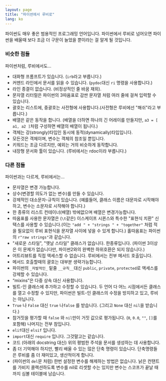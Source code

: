 ```yaml
---
layout: page
title: "파이썬에서 루비로"
lang: ko
---
```


파이썬도 매우 좋은 범용적인 프로그래밍 언어입니다. 파이썬에서 루비로
넘어오면 파이썬을 배울때 보다 조금 더 구문이 늘었을 뿐이라는 걸
알게 될 것입니다.

### 비슷한 점들

파이썬처럼, 루비에서도...

* 대화형 프롬프트가 있습니다. (`irb`라고 부릅니다.)
* 커맨드 라인에서 문서를 읽을 수 있습니다. (`pydoc`대신 `ri` 명령을
  사용합니다.)
* 라인 종결이 없습니다. (비정상적인 줄 바꿈 재외).
* 문자열 리터럴은 파이썬의 3따옴표로 감싼 문자열 처럼 여러 줄에 걸쳐
  입력할 수 있습니다.
* 괄호는 리스트에, 중괄호는 사전형에 사용합니다.(사전형은 루비에선
  "해쉬"라고 부릅니다.)
* 배열은 같은 동작을 합니다. (배열을 더하면 하나의 긴 어레이를 만들지만,
  `a3 = [ a1, a2 ]`처럼 구성하면 배열의 배열이 됩니다.)
* 객체는 강(strongly)타입인 동시에 동적(dynamically)타입입니다.
* 모든것은 객체이며, 변수는 객체의 참조일 뿐입니다.
* 키워드는 조금 다르지만, 예외는 거의 비슷하게 동작합니다.
* 내장형 문서화 툴이 있습니다. (루비에서는 rdoc이라 부릅니다.)

### 다른 점들

파이썬과는 다르게, 루비에서는...

* 문자열은 변경 가능합니다.
* 상수(변경할 의도가 없는 변수)를 만들 수 있습니다.
* 강제적인 대소문자-규칙이 있습니다. (예를들어, 클래스 이름은 대문자로
  시작해야하고, 변수는 소문자로 시작해야 합니다.)
* 한 종류의 리스트 컨테이너(배열) 밖에없으며 배열은 변경가능합니다.
* 따옴표를 사용한 문자열은 (`\t`같은) 이스케이프 시퀸스와 특수한 "표현식
  치환" 신택스를 사용할 수 있습니다.(이는 `"add " + "strings " + "together"`
  처럼 적을 필요없이 루비 표현식을 문자열 사이에 넣을 수 있게 합니다.)
  홀따옴표는 파이썬의 `r"raw strings"`과 같습니다.
* "새로운 스타일", "옛날 스타일" 클래스가 없습니다. 한종류입니다.
  (파이썬 3이상은 이 문제가 없습니다만, 파이썬2와의 완벽한 하위호환은
  되지 않습니다.)
* 어트리뷰트를 직접 액세스할 수 없습니다. 루비에서는 전부 메서드 호출입니다.
* 메서드 호출할때의 괄호는 대부분 생략가능합니다.
* 파이썬의  `_자발적인_` 밑줄 `__규칙__`대신  `public`, `private`, 
  `protected`로 액세스를 강제할 수 있습니다.
* “mixins”은 다중 상속 대신 사용합니다.
* 빌트-인 클래스에 추가하고 수정할 수 있습니다. 두 언어 다 어느 시점에서든
  클래스를 열고 수정할 수 있지만, 파이썬은 빌트-인 클래스의 수정을 방지하고
  있고, 루비는 아닙니다.
* `True` 나 `False` 대신 `true` 나`false` 를 받습니다. (그리고 `None` 대신
  `nil`을 받습니다.)
* 참거짓을 평가할 때 `false` 와 `nil`만이 거짓 값으로 평가됩니다.
  (`0`, `0.0`, `""`, `[]`를 포함해) 나머지는 전부 참입니다.
* `elif`대신 `elsif` 입니다.
* `import`대신 `require` 입니다. 그것말고는 같습니다.
* 코드 (아래의 docstring 대신) 위의 평범한 주석을 문서를 생성하는 데
  사용합니다.
* 좀 더 기억해야 하지만, 빨리 배울 수 있는 많은 단축 명령이 있습니다.
  단축명령들은 루비를 좀 더 재미있고, 생산적이게 합니다.
* (파이썬의 `del`문 처럼) 한번 설정한 변수를 해제하는 방법은 없습니다.
  낡은 컨탠트를 가비지 콜랙션하도록 변수를 nil로 리셋할 수는 있지만
  변수는 스코프가 끝날 때까지 심볼 테이블에 남습니다.

